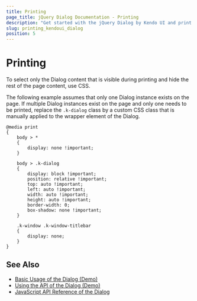 ```yaml
---
title: Printing
page_title: jQuery Dialog Documentation - Printing
description: "Get started with the jQuery Dialog by Kendo UI and print only the visible part of the widget."
slug: printing_kendoui_dialog
position: 5
---
```


# Printing

To select only the Dialog content that is visible during printing and hide the rest of the page content, use CSS.

The following example assumes that only one Dialog instance exists on the page. If multiple Dialog instances exist on the page and only one needs to be printed, replace the `.k-dialog` class by a custom CSS class that is manually applied to the wrapper element of the Dialog.

    @media print
    {
        body > *
        {
            display: none !important;
        }

        body > .k-dialog
        {
            display: block !important;
            position: relative !important;
            top: auto !important;
            left: auto !important;
            width: auto !important;
            height: auto !important;
            border-width: 0;
            box-shadow: none !important;
        }

        .k-window .k-window-titlebar
        {
            display: none;
        }
    }

## See Also

* [Basic Usage of the Dialog (Demo)](https://demos.telerik.com/kendo-ui/dialog/index)
* [Using the API of the Dialog (Demo)](https://demos.telerik.com/kendo-ui/dialog/api)
* [JavaScript API Reference of the Dialog](/api/javascript/ui/dialog)
